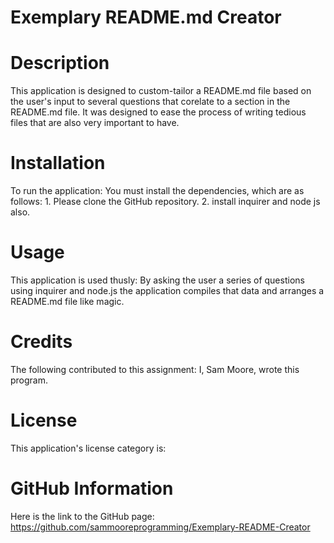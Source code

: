# Exemplary README.md Creator



# Description

This application is designed to custom-tailor a README.md file based on the user's input to several questions that corelate to a section in the README.md file. It was designed to ease the process of writing tedious files that are also very important to have.


# Installation

To run the application: You must install the dependencies, which are as follows: 1. Please clone the GitHub repository. 2. install inquirer and node js also.


# Usage

This application is used thusly: By asking the user a series of questions using inquirer and node.js the application compiles that data and arranges a README.md file like magic.


# Credits

The following contributed to this assignment: I, Sam Moore,  wrote this program.


# License

This application's license category is: 


# GitHub Information

Here is the link to the GitHub page: https://github.com/sammooreprogramming/Exemplary-README-Creator

#